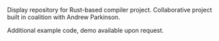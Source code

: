 Display repository for Rust-based compiler project.
Collaborative project built in coalition with Andrew Parkinson.

Additional example code, demo available upon request.
